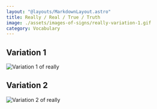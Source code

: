 ```yaml
---
layout: "@layouts/MarkdownLayout.astro"
title: Really / Real / True / Truth
image: ./assets/images-of-signs/really-variation-1.gif
category: Vocabulary
---
```


## Variation 1

![Variation 1 of really](@signs/really-variation-1.gif)

## Variation 2

![Variation 2 of really](@signs/really-variation-2.gif)
